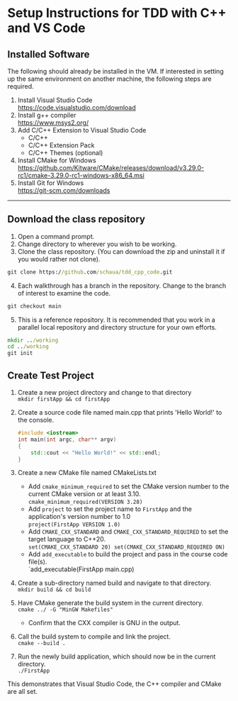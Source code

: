 # Setup Instructions for TDD with C++ and VS Code

## Installed Software

The following should already be installed in the VM.  If interested in setting up the same environment on another machine, the following steps are required.

1. Install Visual Studio Code  
    https://code.visualstudio.com/download
2. Install g++ compiler  
    https://www.msys2.org/
3. Add C/C++ Extension to Visual Studio Code
    * C/C++ 
    * C/C++ Extension Pack
    * C/C++ Themes (optional)
4. Install CMake for Windows  
    https://github.com/Kitware/CMake/releases/download/v3.29.0-rc1/cmake-3.29.0-rc1-windows-x86_64.msi
5. Install Git for Windows  
    https://git-scm.com/downloads
    
---

## Download the class repository
1. Open a command prompt.
2. Change directory to wherever you wish to be working.
3. Clone the class repository.  (You can download the zip and uninstall it if you would rather not clone).
```cmd
git clone https://github.com/schaua/tdd_cpp_code.git
```
4. Each walkthrough has a branch in the repository.  Change to the branch of interest to examine the code.
```cmd
git checkout main
```
5. This is a reference repository.  It is recommended that you work in a parallel local repository and directory structure for your own efforts.  
```cmd
mkdir ../working
cd ../working
git init
```

## Create Test Project
1. Create a new project directory and change to that directory  
    `mkdir firstApp && cd firstApp`
2. Create a source code file named main.cpp that prints 'Hello World!' to the console.    
    ```cpp
    #include <iostream>
    int main(int argc, char** argv)
    {
        std::cout << "Hello World!" << std::endl;
    }
    ```
3. Create a new CMake file named CMakeLists.txt  
    * Add `cmake_minimum_required` to set the CMake version number to the current CMake version or at least 3.10.  
    `cmake_minimum_required(VERSION 3.28)`  
    * Add `project` to set the project name to `FirstApp` and the application's version number to 1.0  
    `project(FirstApp VERSION 1.0)`  
    * Add `CMAKE_CXX_STANDARD` and `CMAKE_CXX_STANDARD_REQUIRED` to set the target language to C++20.  
    `
    set(CMAKE_CXX_STANDARD 20)
    set(CMAKE_CXX_STANDARD_REQUIRED ON)
    `
    * Add `add_executable` to build the project and pass in the course code file(s).  
    `add_executable(FirstApp main.cpp)

4. Create a sub-directory named build and navigate to that directory.  
    `mkdir build && cd build`

5. Have CMake generate the build system in the current directory.  
    `cmake ../ -G "MinGW Makefiles"`
    * Confirm that the CXX compiler is GNU in the output.  

6. Call the build system to compile and link the project.  
    `cmake --build .`

7. Run the newly build application, which should now be in the current directory.  
    `./FirstApp`

This demonstrates that Visual Studio Code, the C++ compiler and CMake are all set.  

